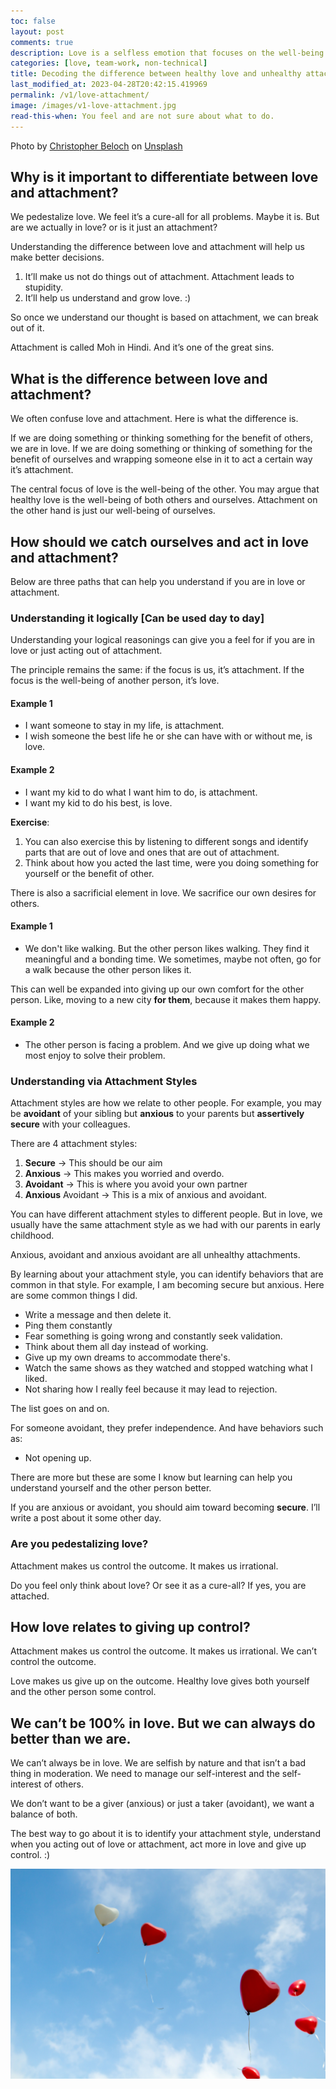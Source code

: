 ```yaml
---
toc: false
layout: post
comments: true
description: Love is a selfless emotion that focuses on the well-being of the other person, while attachment is a selfish emotion that centers on our own well-being. It's essential to catch ourselves when we act out of attachment and try to shift our focus to acting out of love
categories: [love, team-work, non-technical]
title: Decoding the difference between healthy love and unhealthy attachment, and choosing healthy love.
last_modified_at: 2023-04-28T20:42:15.419969
permalink: /v1/love-attachment/
image: /images/v1-love-attachment.jpg
read-this-when: You feel and are not sure about what to do.
---
```


Photo by [Christopher Beloch](https://unsplash.com/@cbeloch?utm_source=unsplash&utm_medium=referral&utm_content=creditCopyText) on [Unsplash](https://unsplash.com/images/feelings/love?utm_source=unsplash&utm_medium=referral&utm_content=creditCopyText)

## Why is it important to differentiate between love and attachment?

We pedestalize love. We feel it’s a cure-all for all problems. Maybe it is. But are we actually in love? or is it just an attachment?

Understanding the difference between love and attachment will help us make better decisions.

1. It’ll make us not do things out of attachment. Attachment leads to stupidity.
2. It’ll help us understand and grow love. :)

So once we understand our thought is based on attachment, we can break out of it.

Attachment is called Moh in Hindi. And it’s one of the great sins.

## What is the difference between love and attachment?

We often confuse love and attachment. Here is what the difference is.

If we are doing something or thinking something for the benefit of others, we are in love. If we are doing something or thinking of something for the benefit of ourselves and wrapping someone else in it to act a certain way it’s attachment.

The central focus of love is the well-being of the other. You may argue that healthy love is the well-being of both others and ourselves. Attachment on the other hand is just our well-being of ourselves.

## How should we catch ourselves and act in love and attachment?

Below are three paths that can help you understand if you are in love or attachment.

### Understanding it logically [Can be used day to day]

Understanding your logical reasonings can give you a feel for if you are in love or just acting out of attachment.

The principle remains the same: if the focus is us, it’s attachment. If the focus is the well-being of another person, it’s love.

#### Example 1

- I want someone to stay in my life, is attachment.
- I wish someone the best life he or she can have with or without me, is love.

#### Example 2

- I want my kid to do what I want him to do, is attachment.
- I want my kid to do his best, is love.

**Exercise**:

1. You can also exercise this by listening to different songs and identify parts that are out of love and ones that are out of attachment.
2. Think about how you acted the last time, were you doing something for yourself or the benefit of other.

There is also a sacrificial element in love. We sacrifice our own desires for others.

#### Example 1

- We don't like walking. But the other person likes walking. They find it meaningful and a bonding time. We sometimes, maybe not often, go for a walk because the other person likes it.

This can well be expanded into giving up our own comfort for the other person. Like, moving to a new city **for them**, because it makes them happy.

#### Example 2

- The other person is facing a problem. And we give up doing what we most enjoy to solve their problem.

### Understanding via Attachment Styles

Attachment styles are how we relate to other people. For example, you may be **avoidant** of your sibling but **anxious** to your parents but **assertively secure** with your colleagues.

There are 4 attachment styles:

1. **Secure** → This should be our aim
2. **Anxious** → This makes you worried and overdo.
3. **Avoidant** → This is where you avoid your own partner
4. **Anxious** Avoidant → This is a mix of anxious and avoidant.

You can have different attachment styles to different people. But in love, we usually have the same attachment style as we had with our parents in early childhood.

Anxious, avoidant and anxious avoidant are all unhealthy attachments.

By learning about your attachment style, you can identify behaviors that are common in that style. For example, I am becoming secure but anxious. Here are some common things I did.

- Write a message and then delete it.
- Ping them constantly
- Fear something is going wrong and constantly seek validation.
- Think about them all day instead of working.
- Give up my own dreams to accommodate there's.
- Watch the same shows as they watched and stopped watching what I liked.
- Not sharing how I really feel because it may lead to rejection.

The list goes on and on.

For someone avoidant, they prefer independence. And have behaviors such as:

- Not opening up.

There are more but these are some I know but learning can help you understand yourself and the other person better.

If you are anxious or avoidant, you should aim toward becoming **secure**. I’ll write a post about it some other day.

### Are you pedestalizing love?

Attachment makes us control the outcome. It makes us irrational.

Do you feel only think about love? Or see it as a cure-all? If yes, you are attached.

## How love relates to giving up control?

Attachment makes us control the outcome. It makes us irrational. We can’t control the outcome.

Love makes us give up on the outcome. Healthy love gives both yourself and the other person some control.

## **We can’t be 100% in love. But we can always do better than we are.**

We can’t always be in love. We are selfish by nature and that isn’t a bad thing in moderation. We need to manage our self-interest and the self-interest of others.

We don’t want to be a giver (anxious) or just a taker (avoidant), we want a balance of both.

The best way to go about it is to identify your attachment style, understand when you acting out of love or attachment, act more in love and give up control. :)

![](/images/v1-love-attachment.jpg)